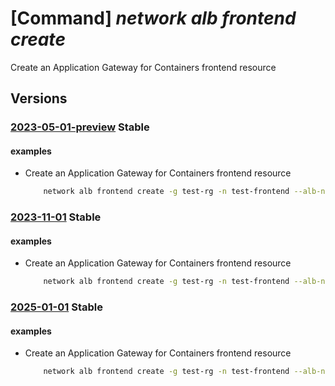 # [Command] _network alb frontend create_

Create an Application Gateway for Containers frontend resource

## Versions

### [2023-05-01-preview](/Resources/mgmt-plane/L3N1YnNjcmlwdGlvbnMve30vcmVzb3VyY2Vncm91cHMve30vcHJvdmlkZXJzL21pY3Jvc29mdC5zZXJ2aWNlbmV0d29ya2luZy90cmFmZmljY29udHJvbGxlcnMve30vZnJvbnRlbmRzL3t9/2023-05-01-preview.xml) **Stable**

<!-- mgmt-plane /subscriptions/{}/resourcegroups/{}/providers/microsoft.servicenetworking/trafficcontrollers/{}/frontends/{} 2023-05-01-preview -->

#### examples

- Create an Application Gateway for Containers frontend resource
    ```bash
        network alb frontend create -g test-rg -n test-frontend --alb-name test-alb
    ```

### [2023-11-01](/Resources/mgmt-plane/L3N1YnNjcmlwdGlvbnMve30vcmVzb3VyY2Vncm91cHMve30vcHJvdmlkZXJzL21pY3Jvc29mdC5zZXJ2aWNlbmV0d29ya2luZy90cmFmZmljY29udHJvbGxlcnMve30vZnJvbnRlbmRzL3t9/2023-11-01.xml) **Stable**

<!-- mgmt-plane /subscriptions/{}/resourcegroups/{}/providers/microsoft.servicenetworking/trafficcontrollers/{}/frontends/{} 2023-11-01 -->

#### examples

- Create an Application Gateway for Containers frontend resource
    ```bash
        network alb frontend create -g test-rg -n test-frontend --alb-name test-alb
    ```

### [2025-01-01](/Resources/mgmt-plane/L3N1YnNjcmlwdGlvbnMve30vcmVzb3VyY2Vncm91cHMve30vcHJvdmlkZXJzL21pY3Jvc29mdC5zZXJ2aWNlbmV0d29ya2luZy90cmFmZmljY29udHJvbGxlcnMve30vZnJvbnRlbmRzL3t9/2025-01-01.xml) **Stable**

<!-- mgmt-plane /subscriptions/{}/resourcegroups/{}/providers/microsoft.servicenetworking/trafficcontrollers/{}/frontends/{} 2025-01-01 -->

#### examples

- Create an Application Gateway for Containers frontend resource
    ```bash
        network alb frontend create -g test-rg -n test-frontend --alb-name test-alb
    ```

